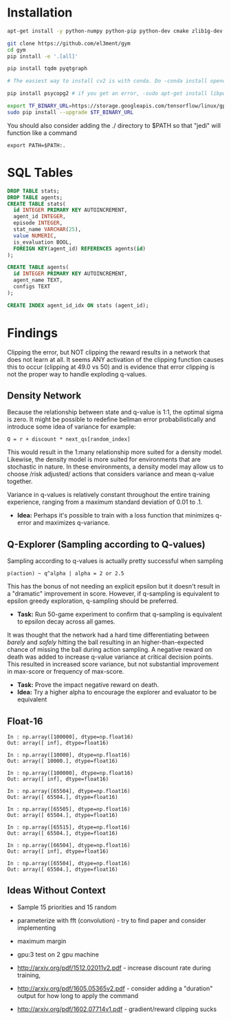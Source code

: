 Installation
============

```bash
apt-get install -y python-numpy python-pip python-dev cmake zlib1g-dev libjpeg-dev xvfb libav-tools xorg-dev python-opengl libboost-all-dev libsdl2-dev swig

git clone https://github.com/el3ment/gym
cd gym
pip install -e '.[all]'

pip install tqdm pyqtgraph

# The easiest way to install cv2 is with conda. Do -conda install opencv-

pip install psycopg2 # if you get an error, -sudo apt-get install libpq-dev- may solve it

export TF_BINARY_URL=https://storage.googleapis.com/tensorflow/linux/gpu/tensorflow-0.9.0rc0-cp27-none-linux_x86_64.whl
sudo pip install --upgrade $TF_BINARY_URL
```

You should also consider adding the ./ directory to $PATH so that "jedi" will function like a command

```
export PATH=$PATH:.
```


SQL Tables
==========
```sql
DROP TABLE stats;
DROP TABLE agents;
CREATE TABLE stats(
  id INTEGER PRIMARY KEY AUTOINCREMENT, 
  agent_id INTEGER,
  episode INTEGER,
  stat_name VARCHAR(25),
  value NUMERIC,
  is_evaluation BOOL,
  FOREIGN KEY(agent_id) REFERENCES agents(id)
);

CREATE TABLE agents(
  id INTEGER PRIMARY KEY AUTOINCREMENT, 
  agent_name TEXT,
  configs TEXT
);

CREATE INDEX agent_id_idx ON stats (agent_id);
```

Findings
========
Clipping the error, but NOT clipping the reward results in a network that does not learn at all.
It seems ANY activation of the clipping function causes this to occur (clipping at 49.0 vs 50) and is evidence that
error clipping is not the proper way to handle exploding q-values.


Density Network
---------------

Because the relationship between state and q-value is 1:1, the optimal sigma is zero.
It might be possible to redefine bellman error probabilistically and introduce some idea of variance for example:

```
Q = r + discount * next_qs[random_index]
```

This would result in the 1:many relationship more suited for a density model. Likewise, the density model is more suited
for environments that are stochastic in nature. In these environments, a density model may allow us to choose
/risk adjusted/ actions that considers variance and mean q-value together.

Variance in q-values is relatively constant throughout the entire training experience, ranging from a maximum
standard deviation of 0.01 to .1.
 - **Idea:** Perhaps it's possible to train with a loss function that minimizes q-error and maximizes q-variance.


Q-Explorer (Sampling according to Q-values)
-------------------------------------------
Sampling according to q-values is actually pretty successful when sampling

```
p(action) ~ q^alpha | alpha = 2 or 2.5
```

This has the bonus of not needing an explicit epsilon but it doesn't result in a "dramatic" improvement in score.
However, if q-sampling is equivalent to epsilon greedy exploration, q-sampling should be preferred.
- **Task:** Run 50-game experiment to confirm that q-sampling is equivalent to epsilon decay across all games.

It was thought that the network had a hard time differentiating between *barely* and *safely* hitting the ball
resulting in an higher-than-expected chance of missing the ball during action sampling. A negative reward on death
was added to increase q-value variance at critical decision points. This resulted in increased score variance, but not
substantial improvement in max-score or frequency of max-score.
- **Task:** Prove the impact negative reward on death.
- **Idea:** Try a higher alpha to encourage the explorer and evaluator to be equivalent


Float-16
--------
```
In : np.array([100000], dtype=np.float16)
Out: array([ inf], dtype=float16)

In : np.array([10000], dtype=np.float16)
Out: array([ 10000.], dtype=float16)

In : np.array([100000], dtype=np.float16)
Out: array([ inf], dtype=float16)

In : np.array([65504], dtype=np.float16)
Out: array([ 65504.], dtype=float16)

In : np.array([65505], dtype=np.float16)
Out: array([ 65504.], dtype=float16)

In : np.array([65515], dtype=np.float16)
Out: array([ 65504.], dtype=float16)

In : np.array([66504], dtype=np.float16)
Out: array([ inf], dtype=float16)

In : np.array([65504], dtype=np.float16)
Out: array([ 65504.], dtype=float16)
```



Ideas Without Context
-----------------------
- Sample 15 priorities and 15 random
- parameterize with fft (convolution) - try to find paper and consider implementing
- maximum margin
- gpu:3 test on 2 gpu machine
- http://arxiv.org/pdf/1512.02011v2.pdf - increase discount rate during training,
- http://arxiv.org/pdf/1605.05365v2.pdf - consider adding a "duration" output for how long to apply the command

- http://arxiv.org/pdf/1602.07714v1.pdf - gradient/reward clipping sucks